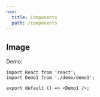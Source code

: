 ```yaml
---
nav:
  title: Components
  path: /components
---
```


## Image

Demo:

```tsx
import React from 'react';
import Demo1 from './demo/demo1';

export default () => <Demo1 />;
```
